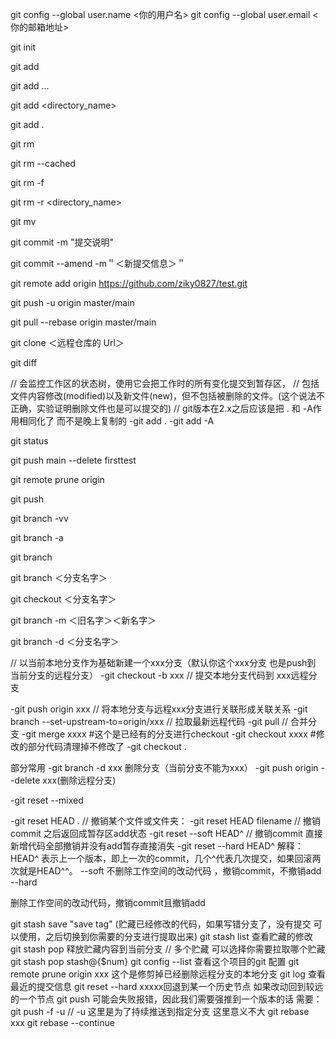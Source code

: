 <!-- git常用命令 -->
<!-- 配置基本用户信息 -->
git config --global user.name <你的用户名>
git config --global user.email <你的邮箱地址>

<!-- 初始化仓库 -->
git init
<!-- 向仓库版本控制系统中添加文件，之后对此文件的修改，将被 Git 记录 -->
git add <filename>
<!-- git add 允许一次添加多个文件 -->
git add <filename1>  <filename2> ...
<!-- git add 可以添加指定目录，目录的添加会自动添加子目录 -->
git add <directory_name>
<!-- 允许添加当前目录下的所有文件 -->
git add .
<!-- 从仓库文件管理系统中移除文件，文件将变为未跟踪状态，之后对此文件的任何修改，Git 将一致忽略,此种方式，不仅将文件状态置为未跟踪，也会从工作目录删除此文件 -->
git rm <filename>
<!-- 将文件状态置为未跟踪，本地保留此文件 -->
git rm --cached <filename>
<!-- 如果文件已经添加到暂存区，则必须使用强制删除 -f -->
git rm -f <filename>
<!-- 可以对目录进行递归删除 -r , 则会删除整个目录下的所有子目录和文件 -->
git rm -r <directory_name>
<!-- 文件重命名 -->
git mv <source> <destination>
<!--相当于三个命令   mv readme.md readme.txt
                    git rm readme.md
                    git add readme.txt
 -->

<!-- 提交到本地仓库 -->
git commit -m "提交说明"
<!-- 修改（Amend）上一个提交 -->
git commit --amend -m＂＜新提交信息＞＂ 
<!-- 与远程链接 -->
git remote add origin https://github.com/ziky0827/test.git
<!-- 推送 -->
git push -u origin master/main
<!-- 拉取远程仓库并于本地仓库合并 -->
git pull --rebase origin master/main

<!-- // 克隆远程代码下来本地 -->
git clone ＜远程仓库的 Url＞
<!-- 修改的代码细节展示 -->
git diff 

// 会监控工作区的状态树，使用它会把工作时的所有变化提交到暂存区，
// 包括文件内容修改(modified)以及新文件(new)，但不包括被删除的文件。(这个说法不正确，实验证明删除文件也是可以提交的)
// git版本在2.x之后应该是把 . 和 -A作用相同化了 而不是晚上复制的
-git add .
-git add -A

<!-- 当前分支状态（改动总览） -->
git status
<!-- 删除远程分支 -->
git push main --delete firsttest
<!-- 修剪远程分支，github上删除了但vscode还有 -->
git remote prune origin
<!-- 提交本地数据到 对应的远程分支 -->
git push
<!-- // 查看本地对应远程的分支对应关系 -->
git branch -vv 
<!-- 查看本地和远程所有分支 -->
git branch -a 
<!-- 查看所有分支 -->
git branch 
<!-- 创建新分支 -->
git branch ＜分支名字＞ 
<!-- 切换分支 -->
git checkout ＜分支名字＞ 
<!-- 重命名分支 -->
git branch -m ＜旧名字＞＜新名字＞ 
<!-- 删除分支 -->
git branch -d ＜分支名字＞

// 以当前本地分支作为基础新建一个xxx分支（默认你这个xxx分支 也是push到 当前分支的远程分支）
-git checkout -b xxx 
// 提交本地分支代码到 xxx远程分支

-git push origin xxx 
// 将本地分支与远程xxx分支进行关联形成关联关系
-git branch --set-upstream-to=origin/xxx 
// 拉取最新远程代码
-git pull
// 合并分支
-git merge xxxx
#这个是已经有的分支进行checkout
-git checkout xxxx
#修改的部分代码清理掉不修改了
-git checkout .


部分常用
-git branch -d xxx 删除分支（当前分支不能为xxx）
-git push origin --delete xxx(删除远程分支)

<!-- 文件退出暂存区，但是修改保留 -->
-git reset --mixed
<!-- 撤销所有的已经 add 的文件： -->
-git reset HEAD .
// 撤销某个文件或文件夹：
-git reset HEAD  filename
// 撤销commit 之后返回成暂存区add状态
-git reset --soft HEAD^
// 撤销commit 直接新增代码全部撤销并没有add暂存直接消失
-git reset --hard HEAD^
解释：
HEAD^ 表示上一个版本，即上一次的commit，几个^代表几次提交，如果回滚两次就是HEAD^^。
--soft
不删除工作空间的改动代码 ，撤销commit，不撤销add
--hard

删除工作空间的改动代码，撤销commit且撤销add

git stash save "save tag" (贮藏已经修改的代码，如果写错分支了，没有提交 可以使用，之后切换到你需要的分支进行提取出来)
git stash list 查看贮藏的修改
git stash pop 释放贮藏内容到当前分支
// 多个贮藏 可以选择你需要拉取哪个贮藏
git stash pop stash@{$num}
git config --list 查看这个项目的git 配置
git remote prune origin xxx 这个是修剪掉已经删除远程分支的本地分支
git log 查看最近的提交信息
git reset --hard xxxxx回退到某一个历史节点
如果改动回到较远的一个节点 git push 可能会失败报错，因此我们需要强推到一个版本的话 需要：
git push -f -u // -u 这里是为了持续推送到指定分支 这里意义不大
git rebase xxx
git rebase --continue
